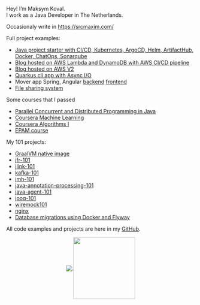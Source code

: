 
Hey! I’m Maksym Koval.  
I work as a Java Developer in The Netherlands.  

Occasionaly write in https://srcmaxim.com/

Full project examples:
- [Java project starter with CI/CD, Kubernetes, ArgoCD, Helm, ArtifactHub, Docker, ChatOps, Sonarqube](https://github.com/srcmaxim/gradle-example)
- [Blog hosted on AWS Lambda and DynamoDB with AWS CI/CD pipeline](https://github.com/srcmaxim/aws-blog)
- [Blog hosted on AWS V2](https://github.com/srcmaxim/microservice-blog/tree/master/blog)
- [Quarkus cli app with Async I/O](https://github.com/srcmaxim/cli)
- Mover app Spring, Angular [backend](https://github.com/srcmaxim/mover-backend) [frontend](https://github.com/srcmaxim/mover-frontend)
- [File sharing system](https://github.com/srcmaxim/file-sharing-system)

Some courses that I passed
- [Parallel Concurrent and Distributed Programming in Java](https://github.com/srcmaxim/coursera-parallel-concurrent-distributed-in-java)
- [Coursera Machine Learning](https://github.com/srcmaxim/coursera-machine-learning)
- [Coursera Algorithms I](https://github.com/srcmaxim/coursera-algorithms-i)
- [EPAM course](https://github.com/srcmaxim/epam-course)

My 101 projects:
- [GraalVM native image](https://github.com/srcmaxim/native-image)
- [jfr-101](https://github.com/srcmaxim/jfr-101)
- [jlink-101](https://github.com/srcmaxim/jlink-101)
- [kafka-101](https://github.com/srcmaxim/kafka-101)
- [jmh-101](https://github.com/srcmaxim/jmh-101)
- [java-annotation-processing-101](https://github.com/srcmaxim/java-annotation-processing-101)
- [java-agent-101](https://github.com/srcmaxim/java-agent-101)
- [jooq-101](https://github.com/srcmaxim/jooq-101)
- [wiremock101](https://github.com/srcmaxim/wiremock101)
- [nginx](https://github.com/srcmaxim/nginx)
- [Database migrations using Docker and Flyway](https://github.com/srcmaxim/migration)

All code examples and projects are here in my [GitHub](https://github.com/srcmaxim/).

<p align="center">
  <a href="https://github.com/srcmaxim?tab=repositories">
    <img
      align="center"
      src="https://github-readme-stats.vercel.app/api/top-langs/?username=srcmaxim&layout=compact"
    />
  </a>
  <a href="https://github.com/srcmaxim?tab=repositories">
    <img
      align="center"
      height="165"
      src="https://github-readme-stats.vercel.app/api?username=srcmaxim&count_private=true&show_icons=true&custom_title=Github%20Status&hide=issues"
    />
  </a>
</p>
